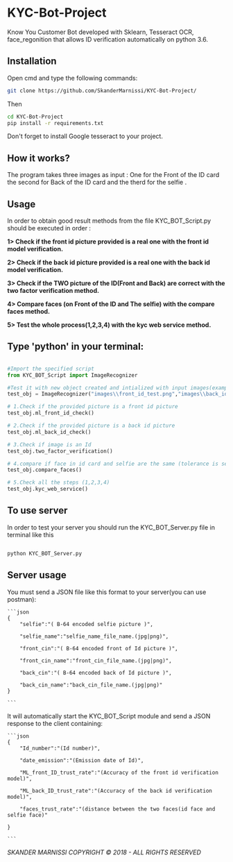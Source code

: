 # KYC-Bot-Project

Know You Customer Bot developed with Sklearn, Tesseract OCR, face_regonition that allows ID verification automatically on python 3.6.

## Installation

Open cmd and type the following commands: 

```bash
git clone https://github.com/SkanderMarnissi/KYC-Bot-Project/
```
Then  

```bash
cd KYC-Bot-Project
pip install -r requirements.txt
```
Don't forget to install Google tesseract to your project.

## How it works?

The program takes three images as input : One for the Front of the ID card the second for Back of the ID card and
the therd for the selfie .

## Usage 

In order to obtain good result methods from the file KYC_BOT_Script.py should be executed in order :

**1> Check if the front id picture provided is a real one with the front id model verification.**

**2> Check if the back id picture provided is a real one with the back id model verification.**

**3> Check if the TWO picture of the ID(Front and Back) are correct with the two factor verification method.**

**4> Compare faces (on Front of the ID and The selfie) with the compare faces method.**

**5> Test the whole process(1,2,3,4) with the kyc web service method.**

## Type 'python' in your terminal: 

```python

#Import the specified script
from KYC_BOT_Script import ImageRecognizer

#Test it with new object created and intialized with input images(example)
test_obj = ImageRecognizer("images\\front_id_test.png","images\\back_id_test.png","images\\selfie_test.png")

# 1.Check if the provided picture is a front id picture
test_obj.ml_front_id_check()

# 2.Check if the provided picture is a back id picture
test_obj.ml_back_id_check()

# 3.Check if image is an Id
test_obj.two_factor_verification()

# 4.compare if face in id card and selfie are the same (tolerance is set to 0.48)
test_obj.compare_faces()

# 5.Check all the steps (1,2,3,4) 
test_obj.kyc_web_service()

```

## To use server 

In order to test your server you should run the KYC_BOT_Server.py file in terminal like this 

```bash

python KYC_BOT_Server.py

```

## Server usage

You must send a JSON file like this format to your server(you can use postman):

    ```json
    {
        "selfie":"( B-64 encoded selfie picture )",

        "selfie_name":"selfie_name_file_name.(jpg|png)",

        "front_cin":"( B-64 encoded front of Id picture )",

        "front_cin_name":"front_cin_file_name.(jpg|png)",

        "back_cin":"( B-64 encoded back of Id picture )",

        "back_cin_name":"back_cin_file_name.(jpg|png)"
    }

    ```
It will automatically start the KYC_BOT_Script module and send a JSON response to the client containing:

    ```json
    {
        "Id_number":"(Id number)",

        "date_emission":"(Emission date of Id)",

        "ML_front_ID_trust_rate":"(Accuracy of the front id verification model)",

        "ML_back_ID_trust_rate":"(Accuracy of the back id verification model)",

        "faces_trust_rate":"(distance between the two faces(id face and selfie face)"

    }

    ```
*SKANDER MARNISSI COPYRIGHT © 2018 - ALL RIGHTS RESERVED*